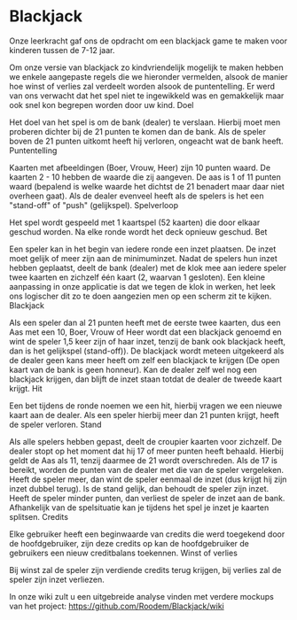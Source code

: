 # Blackjack
Onze leerkracht gaf ons de opdracht om een blackjack game te maken voor kinderen tussen de 7-12 jaar.

Om onze versie van blackjack zo kindvriendelijk mogelijk te maken hebben we enkele aangepaste regels die we hieronder vermelden, alsook de manier hoe winst of verlies zal verdeelt worden alsook de puntentelling. Er werd van ons verwacht dat het spel niet te ingewikkeld was en gemakkelijk maar ook snel kon begrepen worden door uw kind.
Doel

Het doel van het spel is om de bank (dealer) te verslaan. Hierbij moet men proberen dichter bij de 21 punten te komen dan de bank. Als de speler boven de 21 punten uitkomt heeft hij verloren, ongeacht wat de bank heeft.
Puntentelling

Kaarten met afbeeldingen (Boer, Vrouw, Heer) zijn 10 punten waard. De kaarten 2 - 10 hebben de waarde die zij aangeven. De aas is 1 of 11 punten waard (bepalend is welke waarde het dichtst de 21 benadert maar daar niet overheen gaat). Als de dealer evenveel heeft als de spelers is het een "stand-off" of "push" (gelijkspel).
Spelverloop

Het spel wordt gespeeld met 1 kaartspel (52 kaarten) die door elkaar geschud worden. Na elke ronde wordt het deck opnieuw geschud.
Bet

Een speler kan in het begin van iedere ronde een inzet plaatsen. De inzet moet gelijk of meer zijn aan de minimuminzet. Nadat de spelers hun inzet hebben geplaatst, deelt de bank (dealer) met de klok mee aan iedere speler twee kaarten en zichzelf één kaart (2, waarvan 1 gesloten). Een kleine aanpassing in onze applicatie is dat we tegen de klok in werken, het leek ons logischer dit zo te doen aangezien men op een scherm zit te kijken.
Blackjack

Als een speler dan al 21 punten heeft met de eerste twee kaarten, dus een Aas met een 10, Boer, Vrouw of Heer wordt dat een blackjack genoemd en wint de speler 1,5 keer zijn of haar inzet, tenzij de bank ook blackjack heeft, dan is het gelijkspel (stand-off)). De blackjack wordt meteen uitgekeerd als de dealer geen kans meer heeft om zelf een blackjack te krijgen (De open kaart van de bank is geen honneur). Kan de dealer zelf wel nog een blackjack krijgen, dan blijft de inzet staan totdat de dealer de tweede kaart krijgt.
Hit

Een bet tijdens de ronde noemen we een hit, hierbij vragen we een nieuwe kaart aan de dealer. Als een speler hierbij meer dan 21 punten krijgt, heeft de speler verloren.
Stand

Als alle spelers hebben gepast, deelt de croupier kaarten voor zichzelf. De dealer stopt op het moment dat hij 17 of meer punten heeft behaald. Hierbij geldt de Aas als 11, tenzij daarmee de 21 wordt overschreden. Als de 17 is bereikt, worden de punten van de dealer met die van de speler vergeleken. Heeft de speler meer, dan wint de speler eenmaal de inzet (dus krijgt hij zijn inzet dubbel terug). Is de stand gelijk, dan behoudt de speler zijn inzet. Heeft de speler minder punten, dan verliest de speler de inzet aan de bank. Afhankelijk van de spelsituatie kan je tijdens het spel je inzet je kaarten splitsen.
Credits

Elke gebruiker heeft een beginwaarde van credits die werd toegekend door de hoofdgebruiker, zijn deze credits op kan de hoofdgebruiker de gebruikers een nieuw creditbalans toekennen.
Winst of verlies

Bij winst zal de speler zijn verdiende credits terug krijgen, bij verlies zal de speler zijn inzet verliezen.


In onze wiki zult u een uitgebreide analyse vinden met verdere mockups van het project: https://github.com/Roodem/Blackjack/wiki
